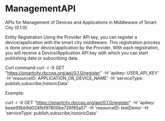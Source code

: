 # ManagementAPI
APIs for Management of Devices and Applications in Middleware of Smart City (0.1.0).

Entity Registration
Using the Provider API key, you can register a device/application with the smart city middleware. This registration process is done once per device/application by the Provider. With each registration, you will receive a Device/Application API key with which you can start publishing data or subscribing data.

Curl command
curl -i -X GET "https://smartcity.rbccps.org/api/0.1.0/register" -H 'apikey: USER_API_KEY' -H 'resourceID: APPLICATION_OR_DEVICE_NAME' -H 'serviceType: publish,subscribe,historicData' 

Example: 

curl -i -X GET "https://smartcity.rbccps.org/api/0.1.0/register" -H 'apikey: beee99bb9d024fbf97800be726f85a57' -H 'resourceID: testDemo' -H 'serviceType: publish,subscribe,historicData'



